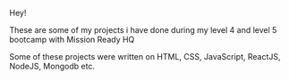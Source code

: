 Hey! 

These are some of my projects i have done during my level 4 and level 5 bootcamp with Mission Ready HQ

Some of these projects were written on HTML, CSS, JavaScript, ReactJS, NodeJS, Mongodb etc.


